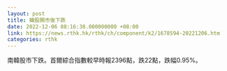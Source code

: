 ```yaml
---
layout: post
title: 韓股開市後下跌
date: 2022-12-06 08:16:38.000000000 +08:00
link: https://news.rthk.hk/rthk/ch/component/k2/1678594-20221206.htm
categories: rthk
---
```


南韓股市下跌。首爾綜合指數較早時報2396點，跌22點，跌幅0.95%。
